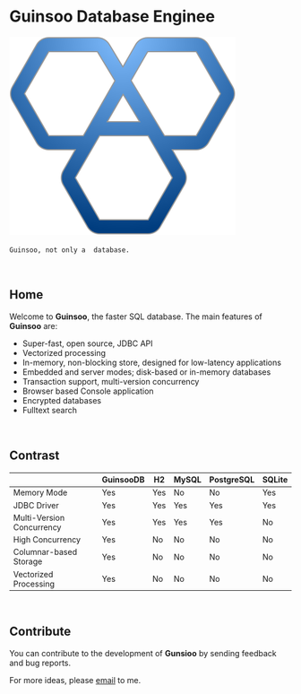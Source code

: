 # Guinsoo Database Enginee

![logo](../public/gunsioo.svg)

`Guinsoo, not only a  database.`

<br/>

## Home

Welcome to **Guinsoo**, the faster SQL database. The main features of **Guinsoo** are:
* Super-fast, open source, JDBC API
* Vectorized processing
* In-memory, non-blocking store, designed for low-latency applications
* Embedded and server modes; disk-based or in-memory databases
* Transaction support, multi-version concurrency
* Browser based Console application
* Encrypted databases
* Fulltext search

<br/>

## Contrast

| | GuinsooDB | H2 | MySQL | PostgreSQL | SQLite |
| ----  | ---- | ---- | ---- | ---- | ---- |
| Memory Mode | Yes | Yes | No | No | Yes |
| JDBC Driver | Yes | Yes | Yes | Yes | Yes |
| Multi-Version Concurrency | Yes | Yes | Yes | Yes | No |
| High Concurrency | Yes | No | No | No | No |
| Columnar-based Storage | Yes | No | No | No | No |
| Vectorized Processing | Yes | No | No | No | No |

<br/>

## Contribute

You can contribute to the development of **Gunsioo** by sending feedback and bug reports.

For more ideas, please [email](https://mail.google.com/mail/u/0/?fs=1&tf=cm&source=mailto&to=bqjimaster@gmail.com) to me.